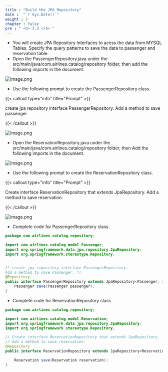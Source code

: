 ```yaml
---
title : "Build the JPA Repository"
date :  "`r Sys.Date()`" 
weight : 3
chapter : false
pre : " <b> 3.3 </b> "
---
```


- You will create JPA Repository Interfaces to acess the data from MYSQL Tables. Specify the query patterns to save the data to passenger and reservation table
- Open the PassengerRepository.java under the src/main/java/com.airlines.catalog/repository folder, then add the following imports in the document.

![image.png](/images/module_2/jpa_repository/image.png)

- Use the following prompt to create the PassengerRepository class.

{{< callout type="info" title="Prompt" >}}

create jpa repository interface PassengerRepository.
Add a method to save passenger

{{< /callout >}}

![image.png](/images/module_2/jpa_repository/image_1.png)

- Open the ReservationRepository.java under the src/main/java/com.airlines.catalog/repository folder, then Add the following imports in the document.

![image.png](/images/module_2/jpa_repository/image_2.png)
- Use the following prompt to create the ReservationRepository class.

{{< callout type="info" title="Prompt" >}}

Create interface ReservationRepository that extends JpaRepository.
Add a method to save reservation.

{{< /callout >}}

![image.png](/images/module_2/jpa_repository/image_3.png)

- Complete code for PassengerRepository class
```java
package com.airlines.catalog.repository;

import com.airlines.catalog.model.Passenger;
import org.springframework.data.jpa.repository.JpaRepository;
import org.springframework.stereotype.Repository;


/* create jpa repository interface PassengerRepository.
Add a method to save Passenger. */
@Repository
public interface PassengerRepository extends JpaRepository<Passenger, Integer> {
    Passenger save(Passenger passenger);
}

```


- Complete code for ReservationRepository class

```java
package com.airlines.catalog.repository;

import com.airlines.catalog.model.Reservation;
import org.springframework.data.jpa.repository.JpaRepository;
import org.springframework.stereotype.Repository;

// Create interface ReservationRepository that extends JpaRepository.
// Add a method to save reservation.
@Repository
public interface ReservationRepository extends JpaRepository<Reservation, Long> {

    Reservation save(Reservation reservation);
}
```